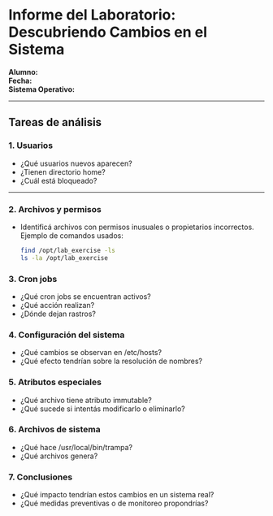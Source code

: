 #  Informe del Laboratorio: Descubriendo Cambios en el Sistema

**Alumno:**  
**Fecha:**  
**Sistema Operativo:**  

---

##  Tareas de análisis

### 1. Usuarios
- ¿Qué usuarios nuevos aparecen?
- ¿Tienen directorio home?
- ¿Cuál está bloqueado?

---

### 2. Archivos y permisos
- Identificá archivos con permisos inusuales o propietarios incorrectos.  
  Ejemplo de comandos usados:  
  ```bash
  find /opt/lab_exercise -ls
  ls -la /opt/lab_exercise
  ```
### 3. Cron jobs
- ¿Qué cron jobs se encuentran activos?
- ¿Qué acción realizan?
- ¿Dónde dejan rastros?
  
### 4. Configuración del sistema
- ¿Qué cambios se observan en /etc/hosts?
- ¿Qué efecto tendrían sobre la resolución de nombres?

### 5. Atributos especiales
- ¿Qué archivo tiene atributo immutable?
- ¿Qué sucede si intentás modificarlo o eliminarlo?

### 6. Archivos de sistema
- ¿Qué hace /usr/local/bin/trampa?
- ¿Qué archivos genera?

### 7. Conclusiones
- ¿Qué impacto tendrían estos cambios en un sistema real?
- ¿Qué medidas preventivas o de monitoreo propondrías?

